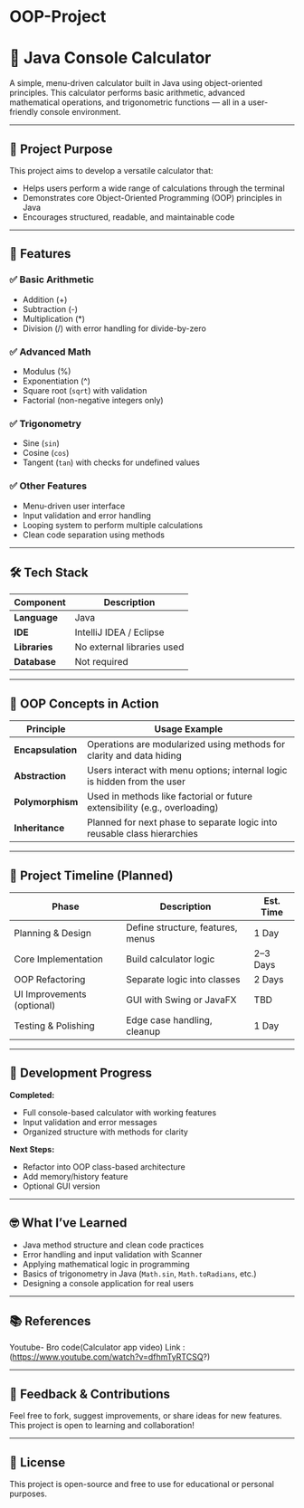 # OOP-Project
# 🧮 Java Console Calculator

A simple, menu-driven calculator built in Java using object-oriented principles. This calculator performs basic arithmetic, advanced mathematical operations, and trigonometric functions — all in a user-friendly console environment.

---

## 📌 Project Purpose

This project aims to develop a versatile calculator that:
- Helps users perform a wide range of calculations through the terminal
- Demonstrates core Object-Oriented Programming (OOP) principles in Java
- Encourages structured, readable, and maintainable code

---

## 🎯 Features

### ✅ Basic Arithmetic
- Addition (+)
- Subtraction (-)
- Multiplication (*)
- Division (/) with error handling for divide-by-zero

### ✅ Advanced Math
- Modulus (%)
- Exponentiation (^)
- Square root (`sqrt`) with validation
- Factorial (non-negative integers only)

### ✅ Trigonometry
- Sine (`sin`)
- Cosine (`cos`)
- Tangent (`tan`) with checks for undefined values

### ✅ Other Features
- Menu-driven user interface
- Input validation and error handling
- Looping system to perform multiple calculations
- Clean code separation using methods

---

## 🛠️ Tech Stack

| Component         | Description                  |
|------------------|------------------------------|
| **Language**     | Java                         |
| **IDE**          | IntelliJ IDEA / Eclipse      |
| **Libraries**    | No external libraries used   |
| **Database**     | Not required                 |

---

## 🚀 OOP Concepts in Action

| Principle      | Usage Example                                                                 |
|----------------|-------------------------------------------------------------------------------|
| **Encapsulation** | Operations are modularized using methods for clarity and data hiding      |
| **Abstraction**   | Users interact with menu options; internal logic is hidden from the user   |
| **Polymorphism**  | Used in methods like factorial or future extensibility (e.g., overloading) |
| **Inheritance**   | Planned for next phase to separate logic into reusable class hierarchies   |

---

## 📆 Project Timeline (Planned)

| Phase                     | Description                              | Est. Time |
|--------------------------|------------------------------------------|-----------|
| Planning & Design        | Define structure, features, menus        | 1 Day     |
| Core Implementation      | Build calculator logic                   | 2–3 Days  |
| OOP Refactoring          | Separate logic into classes              | 2 Days    |
| UI Improvements (optional)| GUI with Swing or JavaFX                | TBD       |
| Testing & Polishing      | Edge case handling, cleanup              | 1 Day     |

---

## 📸 Development Progress

**Completed:**
- Full console-based calculator with working features
- Input validation and error messages
- Organized structure with methods for clarity

**Next Steps:**
- Refactor into OOP class-based architecture
- Add memory/history feature
- Optional GUI version

---

## 🤓 What I’ve Learned

- Java method structure and clean code practices
- Error handling and input validation with Scanner
- Applying mathematical logic in programming
- Basics of trigonometry in Java (`Math.sin`, `Math.toRadians`, etc.)
- Designing a console application for real users

---

## 📚 References
Youtube- Bro code(Calculator app video)
Link : (https://www.youtube.com/watch?v=dfhmTyRTCSQ?)


---

## 💬 Feedback & Contributions

Feel free to fork, suggest improvements, or share ideas for new features. This project is open to learning and collaboration!

---

## 📎 License

This project is open-source and free to use for educational or personal purposes.

